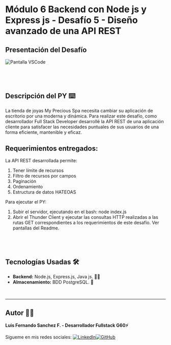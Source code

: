 # Módulo 6 Backend con Node js y Express js - Desafío 5 - Diseño avanzado de una API REST

## Presentación del Desafío

![Pantalla VSCode](./images/consulta1.png)

## <br/>

## Descripción del PY ⌨️

La tienda de joyas My Precious Spa necesita cambiar su aplicación de escritorio por una moderna y dinámica. Para realizar este desafío, como desarrollador Full Stack Developer desarrollé la API REST de una aplicación cliente para satisfacer las necesidades puntuales de sus usuarios de una forma eficiente, mantenible y eficaz.

## Requerimientos entregados:

La API REST desarrollada permite:

1. Tener límite de recursos
2. Filtro de recursos por campos
3. Paginación
4. Ordenamiento
5. Estructura de datos HATEOAS

Para ejecutar el PY:

1. Subir el servidor, ejecutando en el bash: node index.js
2. Abrir el Thunder Client y ejecutar las consultas HTTP realizadas a las rutas GET correspondientes a los requerimientos de este desafío. Ver pantallas del Readme.

## <br/>

## Tecnologías Usadas 🛠️

- **Backend:** Node.js, Express.js, Java js. 🧑‍💻
- **Almacenamiento:** BDD PostgreSQL. 🫙

<br/>

---

## Autor 👨‍💻

**Luis Fernando Sanchez F. - Desarrollador Fullstack G60⚡**

Sígueme en mis redes sociales: [![LinkedIn](https://img.shields.io/badge/LinkedIn-%230077B5.svg?logo=linkedin&logoColor=white)](https://www.linkedin.com/in/luisfernandosanchezflorez)[![GitHub](https://img.shields.io/badge/GitHub-black?logo=github)](https://github.com/luisfersan)
<br>
